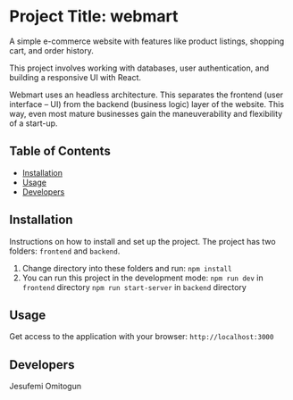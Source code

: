 # Project Title: webmart
A simple e-commerce website with features like product listings, shopping cart, and order history.

This project involves working with databases, user authentication, and building a responsive UI with React.

Webmart uses an headless architecture. This separates the frontend (user interface – UI) from the backend (business logic) layer of the website. This way, even most mature businesses gain the maneuverability and flexibility of a start-up.


## Table of Contents

- [Installation](#installation)
- [Usage](#usage)
- [Developers](#develoers)

## Installation
Instructions on how to install and set up the project.
The project has two folders: `frontend` and `backend`.
1. Change directory into these folders and run:
    `npm install`
2. You can run this project in the development mode:
    `npm run dev` in `frontend` directory
    `npm run start-server` in `backend` directory


## Usage
Get access to the application with your browser:
    `http://localhost:3000`

## Developers
Jesufemi Omitogun
